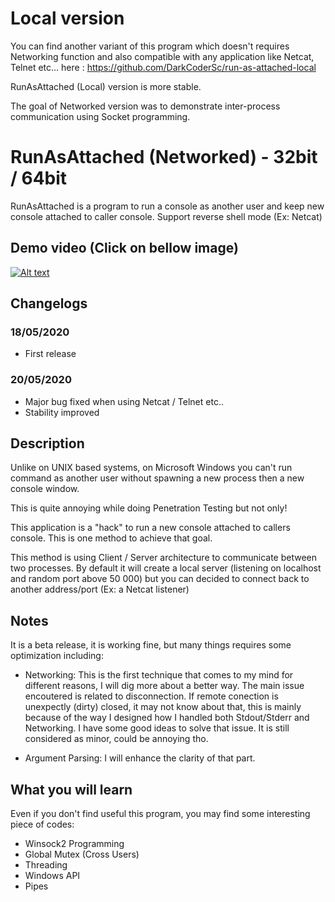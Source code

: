 # Local version

You can find another variant of this program which doesn't requires Networking function and also compatible with any application like Netcat, Telnet etc... here : https://github.com/DarkCoderSc/run-as-attached-local

RunAsAttached (Local) version is more stable.

The goal of Networked version was to demonstrate inter-process communication using Socket programming.

# RunAsAttached (Networked) - 32bit / 64bit

RunAsAttached is a program to run a console as another user and keep new console attached to caller console. Support reverse shell mode (Ex: Netcat)

## Demo video (Click on bellow image)

[![Alt text](http://i3.ytimg.com/vi/nT8ub6Q1R0c/maxresdefault.jpg)](https://www.youtube.com/watch?v=nT8ub6Q1R0c)

## Changelogs

### 18/05/2020

- First release

### 20/05/2020

- Major bug fixed when using Netcat / Telnet etc..
- Stability improved

## Description

Unlike on UNIX based systems, on Microsoft Windows you can't run command as another user without spawning a new process then a new console window.

This is quite annoying while doing Penetration Testing but not only!

This application is a "hack" to run a new console attached to callers console. This is one method to achieve that goal.

This method is using Client / Server architecture to communicate between two processes. By default it will create a local server (listening on localhost and random port above 50 000) but you can decided to connect back to another address/port (Ex: a Netcat listener)

## Notes

It is a beta release, it is working fine, but many things requires some optimization including:

* Networking: This is the first technique that comes to my mind for different reasons, I will dig more about a better way. The main issue encoutered is related to disconnection. If remote conection is unexpectly (dirty) closed, it may not know about that, this is mainly because of the way I designed how I handled both Stdout/Stderr and Networking. I have some good ideas to solve that issue. It is still considered as minor, could be annoying tho.

* Argument Parsing: I will enhance the clarity of that part. 

## What you will learn

Even if you don't find useful this program, you may find some interesting piece of codes:

- Winsock2 Programming
- Global Mutex (Cross Users)
- Threading
- Windows API
- Pipes
